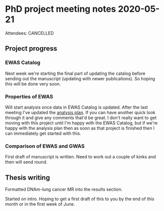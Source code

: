 # PhD project meeting notes 2020-05-21

Attendees: CANCELLED

## Project progress

### EWAS Catalog
Next week we're starting the final part of updating the catalog before sending out the manuscript (updating with newer publications). So hoping this will be done very soon. 

### Properties of EWAS
Will start analysis once data in EWAS Catalog is updated. After the last meeting I've updated the [analysis plan](properties-of-ewas-plan.pdf). If you can have another quick look through it and give any comments that'd be great. I don't really want to get moving with this project until I'm happy with the EWAS Catalog, but if we're happy with the analysis plan then as soon as that project is finished then I can immediately get started with this. 

### Comparison of EWAS and GWAS
First draft of manuscript is written. Need to work out a couple of kinks and then will send round.

## Thesis writing

Formatted DNAm-lung cancer MR into the results section.

Started on intro. Hoping to get a first draft of this to you by the end of this month or in the first week of June.

